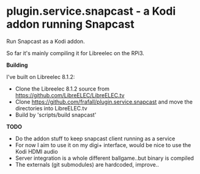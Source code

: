 # plugin.service.snapcast - a Kodi addon running Snapcast
Run Snapcast as a Kodi addon. 

So far it's mainly compiling it for Libreelec on the RPi3.

**Building**

I've built on Libreelec 8.1.2:

* Clone the Libreelec 8.1.2 source from https://github.com/LibreELEC/LibreELEC.tv
* Clone https://github.com/frafall/plugin.service.snapcast and move the directories into LibreELEC.tv
* Build by 'scripts/build snapcast'

**TODO**

* Do the addon stuff to keep snapcast client running as a service
* For now I aim to use it on my digi+ interface, would be nice to use the Kodi HDMI audio
* Server integration is a whole different ballgame..but binary is compiled 
* The externals (git submodules) are hardcoded, improve..

